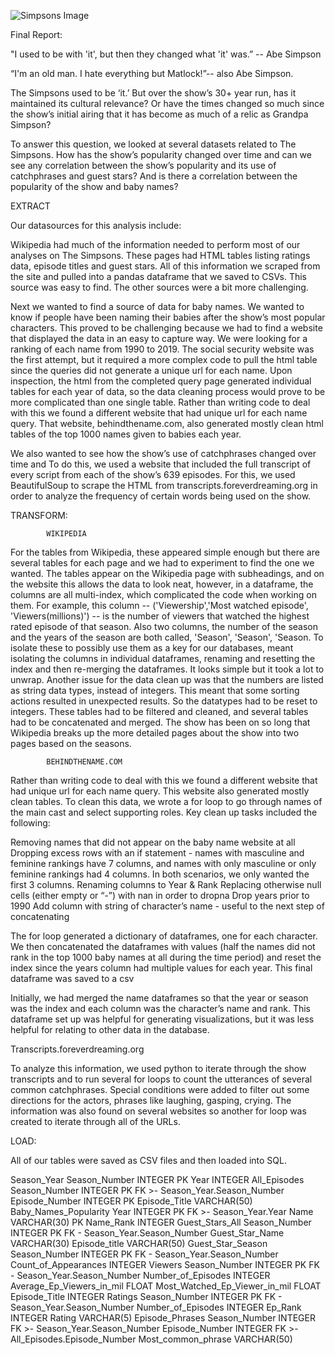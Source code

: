 ![Simpsons Image](https://i.imgflip.com/1vx5tl.jpg)


Final Report:

"I used to be with 'it', but then they changed what 'it' was.” -- Abe Simpson

“I'm an old man. I hate everything but Matlock!”-- also Abe Simpson.

The Simpsons used to be ‘it.’ But over the show’s 30+ year run, has it maintained its cultural relevance? Or have the times changed so much since the show’s initial airing that it has become as much of a relic as Grandpa Simpson?

To answer this question, we looked at several datasets related to The Simpsons. How has the show’s popularity changed over time and can we see any correlation between the show’s popularity and its use of catchphrases and guest stars? And is there a correlation between the popularity of the show and baby names?


EXTRACT

Our datasources for this analysis include:

Wikipedia had much of the information needed to perform most of our analyses on The Simpsons. These pages had HTML tables listing ratings data, episode titles and guest stars. All of this information we scraped from the site and pulled into a pandas dataframe that we saved to CSVs. This source was easy to find. The other sources were a bit more challenging.

Next we wanted to find a source of data for baby names. We wanted to know if people have been naming their babies after the show’s most popular characters. This proved to be challenging because we had to find a website that displayed the data in an easy to capture way. We were looking for a ranking of each name from 1990 to 2019. The social security website was the first attempt, but it required a more complex code to pull the html table since the queries did not generate a unique url for each name. Upon inspection, the html from the completed query page generated individual tables for each year of data, so the data cleaning process would prove to be more complicated than one single table. Rather than writing code to deal with this we found a different website that had unique url for each name query. That website, behindthename.com, also generated mostly clean html tables of the top 1000 names given to babies each year.

We also wanted to see how the show’s use of catchphrases changed over time and 
To do this, we used a website that included the full transcript of every script from each of the show’s 639 episodes. For this, we used BeautifulSoup to scrape the HTML from transcripts.foreverdreaming.org in order to analyze the frequency of certain words being used on the show.
		
 
TRANSFORM:

			WIKIPEDIA
			
For the tables from Wikipedia, these appeared simple enough but there are several tables for each page and we had to experiment to find the one we wanted.
The tables appear on the Wikipedia page with subheadings, and on the website this allows the data to look neat, however, in a dataframe, the columns are all multi-index, which complicated the code when working on them. For example, this column --  ('Viewership','Most watched episode', 'Viewers(millions)') -- is the number of viewers that watched the highest rated episode of that season.
Also two columns, the number of the season and the years of the season are both called, 'Season', 'Season', 'Season. To isolate these to possibly use them as a key for our databases, meant isolating the columns in individual dataframes, renaming and resetting the index and then re-merging the dataframes. It looks simple but it took a lot to unwrap.
Another issue for the data clean up was that the numbers are listed as string data types, instead of integers. This meant that some sorting actions resulted in unexpected results. So the datatypes had to be reset to integers.
These tables had to be filtered and cleaned, and several tables had to be concatenated and merged. The show has been on so long that Wikipedia breaks up the more detailed pages about the show into two pages based on the seasons.

			BEHINDTHENAME.COM

Rather than writing code to deal with this we found a different website that had unique url for each name query. This website also generated mostly clean tables. To clean this data, we wrote a for loop to go through names of the main cast and select supporting roles. Key clean up tasks included the following:

Removing names that did not appear on the baby name website at all
Dropping excess rows with an if statement - names with masculine and feminine rankings have 7 columns, and names with only masculine or only feminine rankings had 4 columns. In both scenarios, we only wanted the first 3 columns.
Renaming columns to Year & Rank
Replacing otherwise null cells (either empty or “-”) with nan in order to dropna
Drop years prior to 1990
Add column with string of character’s name - useful to the next step of concatenating

The for loop generated a dictionary of dataframes, one for each character. We then concatenated the dataframes with values (half the names did not rank in the top 1000 baby names at all during the time period) and reset the index since the years column had multiple values for each year. This final dataframe was saved to a csv

Initially, we had merged the name dataframes so that the year or season was the index and each column was the character’s name and rank. This dataframe set up was helpful for generating visualizations, but it was less helpful for relating to other data in the database.

Transcripts.foreverdreaming.org

To analyze this information, we used python to iterate through the show transcripts and to run several for loops to count the utterances of several common catchphrases.
Special conditions were added to filter out some directions for the actors, phrases like laughing, gasping, crying. The information was also found on several websites so another for loop was created to iterate through all of the URLs.




LOAD:

All of our tables were saved as CSV files and then loaded into SQL. 

Season_Year
Season_Number INTEGER PK
Year INTEGER
All_Episodes
Season_Number INTEGER PK FK >- Season_Year.Season_Number
Episode_Number INTEGER PK
Episode_Title VARCHAR(50)
Baby_Names_Popularity
Year INTEGER PK FK >- Season_Year.Year
Name VARCHAR(30) PK
Name_Rank INTEGER
Guest_Stars_All
Season_Number INTEGER PK FK - Season_Year.Season_Number
Guest_Star_Name VARCHAR(30)
Episode_title VARCHAR(50)
Guest_Star_Season
Season_Number INTEGER PK FK - Season_Year.Season_Number
Count_of_Appearances INTEGER
Viewers
Season_Number INTEGER PK FK - Season_Year.Season_Number
Number_of_Episodes INTEGER
Average_Ep_Viewers_in_mil FLOAT
Most_Watched_Ep_Viewer_in_mil FLOAT
Episode_Title INTEGER
Ratings
Season_Number INTEGER PK FK - Season_Year.Season_Number
Number_of_Episodes INTEGER
Ep_Rank INTEGER
Rating VARCHAR(5)
Episode_Phrases
Season_Number INTEGER FK >- Season_Year.Season_Number
Episode_Number INTEGER FK >- All_Episodes.Episode_Number
Most_common_phrase VARCHAR(50)

